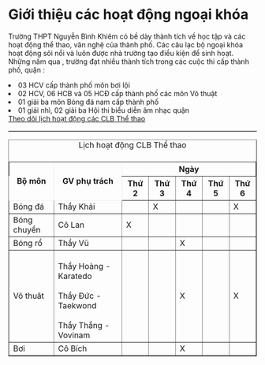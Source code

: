 
<meta charset="UTF-8">

<h1>Giới thiệu các hoạt động ngoại khóa</h1>
<p>Trường THPT Nguyễn Bình Khiêm có bề dày thành tích về học tập và các hoạt động thể thao, văn nghệ của thành phố. Các câu lạc bộ ngoại khóa hoạt động sôi nổi và luôn được nhà trường tạo điều kiện để sinh hoạt. Những năm qua , trường đạt nhiều thành tích trong các cuộc thi cấp thành phố, quận :</p>
<li> 03 HCV cấp thành phố môn bơi lội</li>
<li> 02 HCV, 06 HCB và 05 HCĐ cấp thành phố các môn Võ thuật </li>
<li> 01 giải ba môn Bóng đá nam cấp thành phố</li>
<li> 01 giải nhì, 02 giải ba Hội thi biểu diễn âm nhạc quận</li>
<table id ="CLBTT" border="1">
<a href="CLBTT"> Theo dõi lịch hoạt động các CLB Thể thao</a>
<table border="1">
<caption> Lịch hoạt động CLB Thể thao <caption>
<tr style="border:1px solid">
<th rowspan="2">Bộ môn</th>
<th rowspan="2">GV phụ trách</th>
<th colspan="5">Ngày</th>
</tr>
<th>Thứ 2</th><th>Thứ 3</th><th>Thứ 4</th><th>Thứ 5</th><th>Thứ 6</th>
</tr>
<tr>
<td>Bóng đá</td><td>Thầy Khải</td>
<td></td>
<td>X</td>
<td></td>
<td></td>
<td>X</td>
</tr>
<tr>
<td>Bóng chuyền</td><td>Cô Lan</td>
<td>X</td>
<td></td>
<td></td>
<td></td>
<td></td>
</tr>
<tr>
<td>Bóng rổ</td><td>Thầy Vũ</td>
<td></td>
<td></td>
<td>X</td>
<td></td>
<td></td>
</tr>
<tr>
<td>Võ thuât</td><td><br>Thầy Hoàng - Karatedo<br><br>Thầy Đức - Taekwond<br><br>Thầy Thắng - Vovinam<br></td>
<td></td>
<td></td>
<td>X</td>
<td></td>
<td>X</td>
</tr>
<tr>
<td>Bơi</td><td>Cô Bích</td>
<td></td>
<td></td>
<td>X</td>
<td></td>
<td></td>
</tr>




